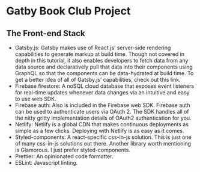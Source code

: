 # Gatby Book Club Project

## The Front-end Stack

- Gatsby.js: Gatsby makes use of React.js’ server-side rendering capabilities to generate markup at build time. Though not covered in depth in this tutorial, it also enables developers to fetch data from any data source and declaratively pull that data into their components using GraphQL so that the components can be data-hydrated at build time. To get a better idea of all of Gatsby.js’ capabilities, check out this link.
- Firebase firestore: A noSQL cloud database that exposes event listeners for real-time updates whenever data changes via an intuitive and easy to use web SDK.
- Firebase auth: Also is included in the Firebase web SDK. Firebase auth can be used to authenticate users via OAuth 2. The SDK handles all of the nitty gritty implementation details of OAuth2 authentication for you.
- Netlify: Netlify is a global CDN that makes continuous deployments as simple as a few clicks. Deploying with Netlify is as easy as it comes.
- Styled-components: A react-specific css-in-js solution. This is just one of many css-in-js solutions out there. Another library worth mentioning is Glamorous. I just prefer styled-components.
- Prettier: An opinionated code formatter.
- ESLint: Javascript linting.
